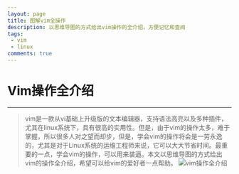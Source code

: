 ```yaml
---
layout: page
title: 图解vim全操作
description: 以思维导图的方式给出vim操作的全介绍，方便记忆和查阅
tags: 
 - vim
 - linux
comments: true
---
```

# Vim操作全介绍
----
> vim是一款从vi基础上升级版的文本编辑器，支持语法高亮以及多种插件，尤其在linux系统下，具有很高的实用性。但是，由于vim的操作太多，难于掌握，所以很多人对之望而却步，但是，学会vim的操作将会是一劳永逸的，尤其是对于Linux系统的运维工程师来说，它可以大大节省时间。最重要的一点，学会vim的操作，可以用来装逼。本文以思维导图的方式给出vim的操作全介绍，希望可以给vim的爱好者一点帮助。
![vim操作全介绍](http://perfiffer.cn/images/vim_operate.jpg)
